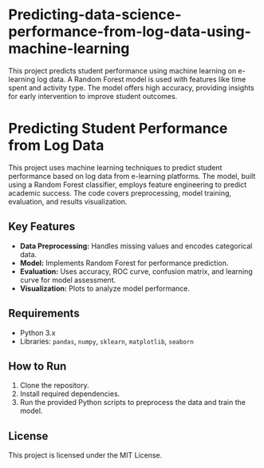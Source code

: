 # Predicting-data-science-performance-from-log-data-using-machine-learning
This project predicts student performance using machine learning on e-learning log data. A Random Forest model is used with features like time spent and activity type. The model offers high accuracy, providing insights for early intervention to improve student outcomes.

# Predicting Student Performance from Log Data

This project uses machine learning techniques to predict student performance based on log data from e-learning platforms. The model, built using a Random Forest classifier, employs feature engineering to predict academic success. The code covers preprocessing, model training, evaluation, and results visualization.

## Key Features
- **Data Preprocessing:** Handles missing values and encodes categorical data.
- **Model:** Implements Random Forest for performance prediction.
- **Evaluation:** Uses accuracy, ROC curve, confusion matrix, and learning curve for model assessment.
- **Visualization:** Plots to analyze model performance.

## Requirements
- Python 3.x
- Libraries: `pandas`, `numpy`, `sklearn`, `matplotlib`, `seaborn`

## How to Run
1. Clone the repository.
2. Install required dependencies.
3. Run the provided Python scripts to preprocess the data and train the model.

## License
This project is licensed under the MIT License.

